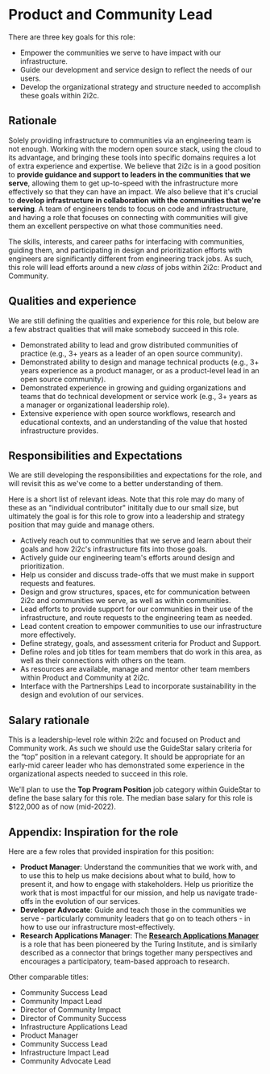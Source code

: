 ```{role} Product and Community Lead
```

# Product and Community Lead

There are three key goals for this role:

- Empower the communities we serve to have impact with our infrastructure.
- Guide our development and service design to reflect the needs of our users.
- Develop the organizational strategy and structure needed to accomplish these goals within 2i2c.

## Rationale

Solely providing infrastructure to communities via an engineering team is not enough. Working with the modern open source stack, using the cloud to its advantage, and bringing these tools into specific domains requires a lot of extra experience and expertise.
We believe that 2i2c is in a good position to **provide guidance and support to leaders in the communities that we serve**, allowing them to get up-to-speed with the infrastructure more effectively so that they can have an impact.
We also believe that it's crucial to **develop infrastructure in collaboration with the communities that we're serving**.
A team of engineers tends to focus on code and infrastructure, and having a role that focuses on connecting with communities will give them an excellent perspective on what those communities need.

The skills, interests, and career paths for interfacing with communities, guiding them, and participating in design and prioritization efforts with engineers are significantly different from engineering track jobs.
As such, this role will lead efforts around a new _class_ of jobs within 2i2c: Product and Community.

## Qualities and experience

We are still defining the qualities and experience for this role, but below are a few abstract qualities that will make somebody succeed in this role.

- Demonstrated ability to lead and grow distributed communities of practice (e.g., 3+ years as a leader of an open source community).
- Demonstrated ability to design and manage technical products (e.g., 3+ years experience as a product manager, or as a product-level lead in an open source community).
- Demonstrated experience in growing and guiding organizations and teams that do technical development or service work (e.g., 3+ years as a manager or organizational leadership role).
- Extensive experience with open source workflows, research and educational contexts, and an understanding of the value that hosted infrastructure provides.

## Responsibilities and Expectations

We are still developing the responsibilities and expectations for the role, and will revisit this as we've come to a better understanding of them.

Here is a short list of relevant ideas. Note that this role may do many of these as an "individual contributor" inititally due to our small size, but ultimately the goal is for this role to grow into a leadership and strategy position that may guide and manage others.

- Actively reach out to communities that we serve and learn about their goals and how 2i2c's infrastructure fits into those goals.
- Actively guide our engineering team's efforts around design and prioritization.
- Help us consider and discuss trade-offs that we must make in support requests and features.
- Design and grow structures, spaces, etc for communication between 2i2c and communities we serve, as well as within communities.
- Lead efforts to provide support for our communities in their use of the infrastructure, and route requests to the engineering team as needed.
- Lead content creation to empower communities to use our infrastructure more effectively.
- Define strategy, goals, and assessment criteria for Product and Support.
- Define roles and job titles for team members that do work in this area, as well as their connections with others on the team.
- As resources are available, manage and mentor other team members within Product and Community at 2i2c.
- Interface with the Partnerships Lead to incorporate sustainability in the design and evolution of our services.

## Salary rationale

This is a leadership-level role within 2i2c and focused on Product and Community work. As such we should use the GuideStar salary criteria for the “top” position in a relevant category. It should be appropriate for an early-mid career leader who has demonstrated some experience in the organizational aspects needed to succeed in this role.

We'll plan to use the **Top Program Position** job category within GuideStar to define the base salary for this role. The median base salary for this role is $122,000 as of now (mid-2022).

## Appendix: Inspiration for the role

Here are a few roles that provided inspiration for this position:

- **Product Manager**: Understand the communities that we work with, and to use this to help us make decisions about what to build, how to present it, and how to engage with stakeholders. Help us prioritize the work that is most impactful for our mission, and help us navigate trade-offs in the evolution of our services.
- **Developer Advocate**: Guide and teach those in the communities we serve - particularly community leaders that go on to teach others - in how to use our infrastructure most-effectively.
- **Research Applications Manager**: The [**Research Applications Manager**](https://the-turing-way.netlify.app/collaboration/research-infrastructure-roles/ram.html) is a role that has been pioneered by the Turing Institute, and is similarly described as a connector that brings together many perspectives and encourages a participatory, team-based approach to research.

Other comparable titles:

- Community Success Lead
- Community Impact Lead
- Director of Community Impact
- Director of Community Success
- Infrastructure Applications Lead
- Product Manager
- Community Success Lead
- Infrastructure Impact Lead
- Community Advocate Lead
